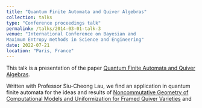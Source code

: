 ```yaml
---
title: "Quantum Finite Automata and Quiver Algebras"
collection: talks
type: "Conference proceedings talk"
permalink: /talks/2014-03-01-talk-3
venue: "International Conference on Bayesian and 
Maximum Entropy methods in Science and Engineering"
date: 2022-07-21
location: "Paris, France"
---
```


This talk is a presentation of the paper [Quantum Finite Automata and Quiver Algebras](https://g-jeffreys.github.io/publication/2010-10-01-paper-title-number-2).

Written with Professor Siu-Cheong Lau, we find an application in quantum finite automata for the ideas and results of [Noncommutative Geometry of Computational Models and Uniformization for Framed Quiver Varieties](https://g-jeffreys.github.io/publication/2009-10-01-paper-title-number-1) and 
